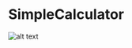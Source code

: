 # SimpleCalculator
![alt text]([https://www.pexels.com/photo/cars-parked-beside-brown-concrete-building-14390223](https://ibb.co/7VqH5n8))
